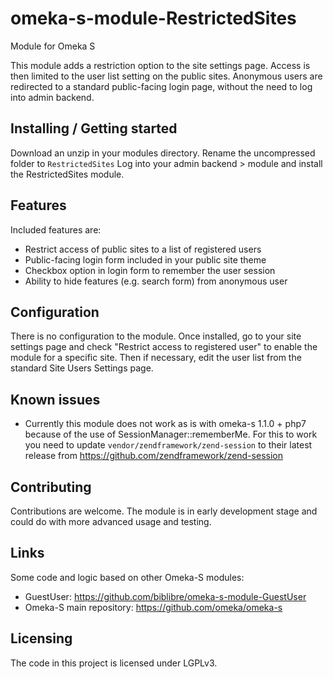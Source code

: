 # omeka-s-module-RestrictedSites
Module for Omeka S

This module adds a restriction option to the site settings page.
Access is then limited to the user list setting on the public sites.
Anonymous users are redirected to a standard public-facing login page, without the need to log into admin backend.


## Installing / Getting started

Download an unzip in your modules directory. Rename the uncompressed folder to `RestrictedSites`
Log into your admin backend > module and install the RestrictedSites module.


## Features

Included features are:
* Restrict access of public sites to a list of registered users
* Public-facing login form included in your public site theme
* Checkbox option in login form to remember the user session
* Ability to hide features (e.g. search form) from anonymous user


## Configuration

There is no configuration to the module.
Once installed, go to your site settings page and check "Restrict access to registered user" to enable the module for a specific site.
Then if necessary, edit the user list from the standard Site Users Settings page.

## Known issues

* Currently this module does not work as is with omeka-s 1.1.0 + php7 because of the use of SessionManager::rememberMe. For this to work you need to update `vendor/zendframework/zend-session` to their latest release from https://github.com/zendframework/zend-session


## Contributing

Contributions are welcome. The module is in early development stage and could do with more advanced usage and testing.

## Links

Some code and logic based on other Omeka-S modules:
- GuestUser: https://github.com/biblibre/omeka-s-module-GuestUser
- Omeka-S main repository: https://github.com/omeka/omeka-s


## Licensing

The code in this project is licensed under LGPLv3.
